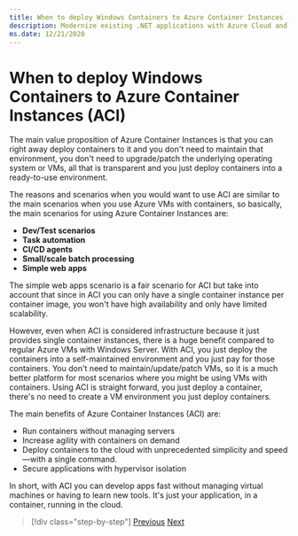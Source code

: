 ```yaml
---
title: When to deploy Windows Containers to Azure Container Instances (ACI)
description: Modernize existing .NET applications with Azure Cloud and Windows containers | When to deploy Windows Containers to Azure Container Instances (ACI)
ms.date: 12/21/2020
---
```


# When to deploy Windows Containers to Azure Container Instances (ACI)

The main value proposition of Azure Container Instances is that you can right away deploy containers to it and you don't need to maintain that environment, you don't need to upgrade/patch the underlying operating system or VMs, all that is transparent and you just deploy containers into a ready-to-use environment.

The reasons and scenarios when you would want to use ACI are similar to the main scenarios when you use Azure VMs with containers, so basically, the main scenarios for using Azure Container Instances are:

- **Dev/Test scenarios**
- **Task automation**
- **CI/CD agents**
- **Small/scale batch processing**
- **Simple web apps**

The simple web apps scenario is a fair scenario for ACI but take into account that since in ACI you can only have a single container instance per container image, you won't have high availability and only have limited scalability.

However, even when ACI is considered infrastructure because it just provides single container instances, there is a huge benefit compared to regular Azure VMs with Windows Server. With ACI, you just deploy the containers into a self-maintained environment and you just pay for those containers. You don't need to maintain/update/patch VMs, so it is a much better platform for most scenarios where you might be using VMs with containers. Using ACI is straight forward, you just deploy a container, there's no need to create a VM environment you just deploy containers.

The main benefits of Azure Container Instances (ACI) are:

- Run containers without managing servers
- Increase agility with containers on demand
- Deploy containers to the cloud with unprecedented simplicity and speed—with a single command.
- Secure applications with hypervisor isolation

In short, with ACI you can develop apps fast without managing virtual machines or having to learn new tools. It's just your application, in a container, running in the cloud.

> [!div class="step-by-step"]
> [Previous](when-to-deploy-windows-containers-to-azure-vms-iaas-cloud.md)
> [Next](when-to-deploy-windows-containers-to-azure-container-service-kubernetes.md)
